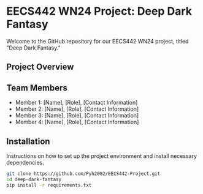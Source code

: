 # EECS442 WN24 Project: Deep Dark Fantasy

Welcome to the GitHub repository for our EECS442 WN24 project, titled "Deep Dark Fantasy." 

## Project Overview



## Team Members

- Member 1: [Name], [Role], [Contact Information]
- Member 2: [Name], [Role], [Contact Information]
- Member 3: [Name], [Role], [Contact Information]
- Member 4: [Name], [Role], [Contact Information]

## Installation

Instructions on how to set up the project environment and install necessary dependencies.

```bash
git clone https://github.com/Pyh2002/EECS442-Project.git
cd deep-dark-fantasy
pip install -r requirements.txt
